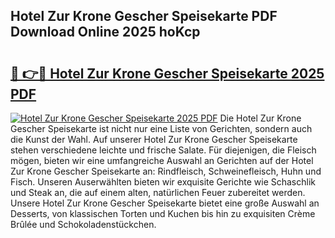 ## Hotel Zur Krone Gescher Speisekarte PDF Download Online 2025 hoKcp

# <h2><a href="http://gcah7a.nevu.top/?p=Hotel+Zur+Krone+Gescher+Speisekarte">🔗 👉🔴 Hotel Zur Krone Gescher Speisekarte 2025 PDF</a></h2>

[![Hotel Zur Krone Gescher Speisekarte 2025 PDF](https://i.imgur.com/dBaPXMq.png)](http://gcah7a.nevu.top/?p=Hotel+Zur+Krone+Gescher+Speisekarte)
Die Hotel Zur Krone Gescher Speisekarte ist nicht nur eine Liste von Gerichten, sondern auch die Kunst der Wahl. Auf unserer Hotel Zur Krone Gescher Speisekarte stehen verschiedene leichte und frische Salate. Für diejenigen, die Fleisch mögen, bieten wir eine umfangreiche Auswahl an Gerichten auf der Hotel Zur Krone Gescher Speisekarte an: Rindfleisch, Schweinefleisch, Huhn und Fisch. Unseren Auserwählten bieten wir exquisite Gerichte wie Schaschlik und Steak an, die auf einem alten, natürlichen Feuer zubereitet werden. Unsere Hotel Zur Krone Gescher Speisekarte bietet eine große Auswahl an Desserts, von klassischen Torten und Kuchen bis hin zu exquisiten Crème Brûlée und Schokoladenstückchen.

